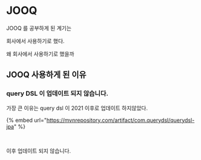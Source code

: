 # JOOQ

JOOQ 를 공부하게 된 계기는

회사에서 사용하기로 했다.

왜 회사에서 사용하기로 했을까

## JOOQ 사용하게 된 이유&#x20;



### query DSL 이 업데이트 되지 않습니다.

가장 큰 이유는 query dsl 이 2021 이후로 업데이트 하지않았다.

{% embed url="https://mvnrepository.com/artifact/com.querydsl/querydsl-jpa" %}

<figure><img src="../.gitbook/assets/스크린샷 2024-01-16 오후 8.25.34.png" alt=""><figcaption></figcaption></figure>

이후 업데이트 되지 않습니다.

###
